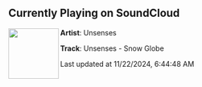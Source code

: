 ## Currently Playing on SoundCloud

[<img align="left" width="100" src="https://i1.sndcdn.com/artworks-YzqeRMjlh9nL2AYt-KD8RjA-t500x500.jpg">](https://soundcloud.com/dirtyworkzofficial/unsenses-snow-globe)

**Artist**: Unsenses 

**Track**: Unsenses - Snow Globe

Last updated at 11/22/2024, 6:44:48 AM
